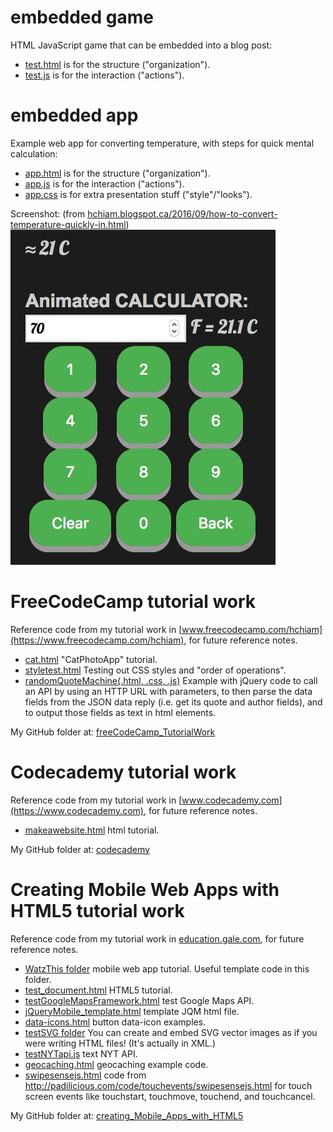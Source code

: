 # embedded game
HTML JavaScript game that can be embedded into a blog post:

* [test.html](https://github.com/hchiam/embeddedGame/blob/master/test.html) is for the structure ("organization").
* [test.js](https://github.com/hchiam/embeddedGame/blob/master/test.js) is for the interaction ("actions").

# embedded app
Example web app for converting temperature, with steps for quick mental calculation:

* [app.html](https://github.com/hchiam/embeddedGame/blob/master/app.html) is for the structure ("organization").
* [app.js](https://github.com/hchiam/embeddedGame/blob/master/app.js) is for the interaction ("actions").
* [app.css](https://github.com/hchiam/embeddedGame/blob/master/app.css) is for extra presentation stuff ("style"/"looks").

Screenshot:  (from [hchiam.blogspot.ca/2016/09/how-to-convert-temperature-quickly-in.html](http://hchiam.blogspot.ca/2016/09/how-to-convert-temperature-quickly-in.html))
![app.jpg](https://github.com/hchiam/embeddedGame/blob/master/app.jpg)

# FreeCodeCamp tutorial work
Reference code from my tutorial work in [www.freecodecamp.com/hchiam](https://www.freecodecamp.com/hchiam), for future reference notes.

* [cat.html](https://github.com/hchiam/embeddedWebApps/blob/master/freeCodeCamp_TutorialWork/cat.html) "CatPhotoApp" tutorial.
* [styletest.html](https://github.com/hchiam/embeddedWebApps/blob/master/freeCodeCamp_TutorialWork/styletest.html) Testing out CSS styles and "order of operations".
* [randomQuoteMachine(.html, .css, .js)](https://github.com/hchiam/embeddedWebApps/blob/master/freeCodeCamp_TutorialWork/randomQuoteMachine) Example with jQuery code to call an API by using an HTTP URL with parameters, to then parse the data fields from the JSON data reply (i.e. get its quote and author fields), and to output those fields as text in html elements.

My GitHub folder at: [freeCodeCamp_TutorialWork](https://github.com/hchiam/embeddedWebApps/tree/master/freeCodeCamp_TutorialWork)

# Codecademy tutorial work
Reference code from my tutorial work in [www.codecademy.com](https://www.codecademy.com), for future reference notes.

* [makeawebsite.html](https://github.com/hchiam/embeddedWebApps/blob/master/codecademy/makeawebsite.html) html tutorial.

My GitHub folder at: [codecademy](https://github.com/hchiam/embeddedWebApps/tree/master/codecademy)

# Creating Mobile Web Apps with HTML5 tutorial work
Reference code from my tutorial work in [education.gale.com](http://education.gale.com/l-camb95167/online-courses/mobile-app-development), for future reference notes.

* [WatzThis folder](https://github.com/hchiam/embeddedWebApps/tree/master/creating_Mobile_Apps_with_HTML5/WatzThis) mobile web app tutorial.  Useful template code in this folder.
* [test_document.html](https://github.com/hchiam/embeddedWebApps/blob/master/creating_Mobile_Apps_with_HTML5/test_document.html) HTML5 tutorial.
* [testGoogleMapsFramework.html](https://github.com/hchiam/embeddedWebApps/blob/master/creating_Mobile_Apps_with_HTML5/testGoogleMapsFramework.html) test Google Maps API.
* [jQueryMobile_template.html](https://github.com/hchiam/embeddedWebApps/blob/master/creating_Mobile_Apps_with_HTML5/jQueryMobile_template.html) template JQM html file.
* [data-icons.html](https://github.com/hchiam/embeddedWebApps/blob/master/creating_Mobile_Apps_with_HTML5/data-icons.html) button data-icon examples.
* [testSVG folder](https://github.com/hchiam/embeddedWebApps/blob/master/creating_Mobile_Apps_with_HTML5/testSVG) You can create and embed SVG vector images as if you were writing HTML files! (It's actually in XML.)
* [testNYTapi.js](https://github.com/hchiam/embeddedWebApps/blob/master/creating_Mobile_Apps_with_HTML5/testNYTapi.js) text NYT API.
* [geocaching.html](https://github.com/hchiam/embeddedWebApps/blob/master/creating_Mobile_Apps_with_HTML5/geocaching.html) geocaching example code.
* [swipesensejs.html](https://github.com/hchiam/embeddedWebApps/blob/master/creating_Mobile_Apps_with_HTML5/swipesensejs.html) code from http://padilicious.com/code/touchevents/swipesensejs.html for touch screen events like touchstart, touchmove, touchend, and touchcancel.

My GitHub folder at: [creating_Mobile_Apps_with_HTML5](https://github.com/hchiam/embeddedWebApps/tree/master/creating_Mobile_Apps_with_HTML5)